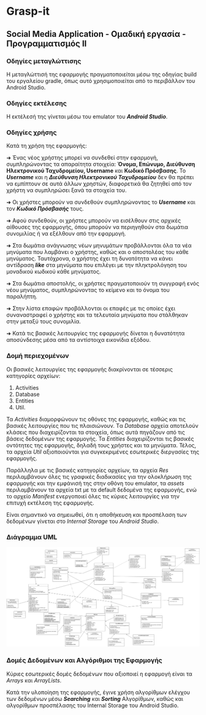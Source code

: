 # Grasp-it
## Social Media Application - Ομαδική εργασία - Προγραμματισμός ΙΙ

### Οδηγίες μεταγλώττισης
Η μεταγλώττισή της εφαρμογής πραγματοποιείται μέσω της οδηγίας build του εργαλείου gradle, όπως αυτό χρησιμοποιείται από το περιβάλλον του Android Studio.

### Οδηγίες εκτέλεσης
Η εκτέλεσή της γίνεται μέσω του emulator του ***Android Studio***.

### Οδηγίες χρήσης 
Κατά τη χρήση της εφαρμογής:

➜ Ένας νέος χρήστης μπορεί να συνδεθεί στην εφαρμογή, συμπληρώνοντας τα απαραίτητα στοιχεία:
   **Όνομα, Επώνυμο, Διεύθυνση Ηλεκτρονικού Ταχυδρομείου, Username** και **Κωδικό Πρόσβασης**. 
   Το ***Username*** και η ***Διεύθυνση Ηλεκτρονικού Ταχυδρομείου*** δεν θα πρέπει να εμπίπτουν σε αυτά άλλων χρηστών, διαφορετικά θα ζητηθεί από τον χρήστη να συμπληρώσει ξανά τα στοιχεία του.

➜ Οι χρήστες μπορούν να συνδεθούν συμπληρώνοντας το ***Username*** και τον ***Κωδικό Πρόσβασής*** τους.

➜ Αφού συνδεθούν, οι χρήστες μπορούν να εισέλθουν στις αρχικές αίθουσες της εφαρμογής, όπου μπορούν να περιηγηθούν στα δωμάτια 
   συνομιλίας ή να εξέλθουν από την εφαρμογή.

➜ Στα δωμάτια ανάγνωσης νέων μηνυμάτων προβάλλονται όλα τα νέα μηνύματα που λαμβάνει ο χρήστης, καθώς και ο αποστολέας του κάθε 
   μηνύματος. Ταυτόχρονα, ο χρήστης έχει τη δυνατότητα να κάνει αντίδραση ***like*** στα μηνύματα που επιλέγει με την πληκτρολόγηση του 
   μοναδικού κωδικού κάθε μηνύματος.

➜ Στα δωμάτια αποστολής, οι χρήστες πραγματοποιούν τη συγγραφή ενός νέου μηνύματος, συμπληρώνοντας το κείμενο και το όνομα του 
   παραλήπτη.

➜ Στην λίστα επαφών προβάλλονται οι επαφές με τις οποίες έχει συναναστραφεί ο χρήστης και τα τελευταία μηνύματα που στάλθηκαν στην 
   μεταξύ τους συνομιλία.

➜ Κατά τις βασικές λειτουργίες της εφαρμογής δίνεται η δυνατότητα αποσύνδεσης μέσα από τα αντίστοιχα εικονίδια εξόδου.

### Δομή περιεχομένων
Οι βασικές λειτουργίες της εφαρμογής διακρίνονται σε τέσσερις κατηγορίες αρχείων:
1) Activities
2) Database
3) Entities
4) Util.

Τα *Activities* διαμορφώνουν τις οθόνες της εφαρμογής, καθώς και τις βασικές λειτουργίες που τις πλαισιώνουν. Tα *Database* αρχεία 
αποτελούν κλάσεις που διαχειρίζονται τα στοιχεία, όπως αυτά πηγάζουν από τις βάσεις δεδομένων της εφαρμογής. Τα *Entities* 
διαχειρίζονται τις βασικές οντότητες της εφαρμογής, δηλαδή τους χρήστες και τα μηνύματα. Τέλος, τα αρχεία *Util* αξιοποιούνται για 
συγκεκριμένες εσωτερικές διεργασίες της εφαρμογής.

Παράλληλα με τις βασικές κατηγορίες αρχείων, τα αρχεία *Res* περιλαμβάνουν όλες τις γραφικές διαδικασίες για την ολοκλήρωση της 
εφαρμογής και την εμφάνισή της στην οθόνη του emulator, τα *assets* περιλαμβάνουν τα αρχεία txt με τα default δεδομένα της εφαρμογής, 
ενώ το αρχείο *Μanifest* ενεργοποιεί όλες τις κύριες λειτουργίες για την επιτυχή εκτέλεση της εφαρμογής.

Είναι σημαντικό να σημειωθεί, ότι η αποθήκευση και προσπέλαση των δεδομένων γίνεται στο *Internal Storage* του *Android Studio*.

### Διάγραμμα UML
![ UML ](uml.png " UML ")

### Δομές Δεδομένων και Αλγόριθμοι της Εφαρμογής
Κύριες εσωτερικές δομές δεδομένων που αξιοποιεί η εφαρμογή είναι τα *Arrays* και *ArrayLists*.

Κατά την υλοποίηση της εφαρμογής, έγινε χρήση αλγορίθμων ελέγχου των δεδομένων μέσω ***Searching*** και ***Sorting*** Αλγορίθμων, καθώς 
και αλγορίθμων προσπέλασης του Internal Storage του Android Studio.